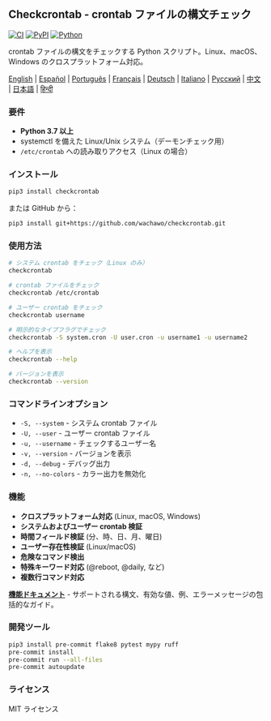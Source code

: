 ## Checkcrontab - crontab ファイルの構文チェック

[![CI](https://github.com/wachawo/checkcrontab/actions/workflows/ci.yml/badge.svg)](https://github.com/wachawo/checkcrontab/actions/workflows/ci.yml)
[![PyPI](https://img.shields.io/pypi/v/checkcrontab.svg)](https://pypi.org/project/checkcrontab/)
[![Python](https://img.shields.io/pypi/pyversions/checkcrontab.svg)](https://pypi.org/project/checkcrontab/)

crontab ファイルの構文をチェックする Python スクリプト。Linux、macOS、Windows のクロスプラットフォーム対応。

[English](https://github.com/wachawo/checkcrontab/blob/main/README.md) | [Español](https://github.com/wachawo/checkcrontab/blob/main/docs/README_ES.md) | [Português](https://github.com/wachawo/checkcrontab/blob/main/docs/README_PT.md) | [Français](https://github.com/wachawo/checkcrontab/blob/main/docs/README_FR.md) | [Deutsch](https://github.com/wachawo/checkcrontab/blob/main/docs/README_DE.md) | [Italiano](https://github.com/wachawo/checkcrontab/blob/main/docs/README_IT.md) | [Русский](https://github.com/wachawo/checkcrontab/blob/main/docs/README_RU.md) | [中文](https://github.com/wachawo/checkcrontab/blob/main/docs/README_ZH.md) | [日本語](https://github.com/wachawo/checkcrontab/blob/main/docs/README_JA.md) | [हिन्दी](https://github.com/wachawo/checkcrontab/blob/main/docs/README_HI.md)

### 要件

- **Python 3.7 以上**
- systemctl を備えた Linux/Unix システム（デーモンチェック用）
- `/etc/crontab` への読み取りアクセス（Linux の場合）

### インストール

```bash
pip3 install checkcrontab
```

または GitHub から：

```bash
pip3 install git+https://github.com/wachawo/checkcrontab.git
```

### 使用方法

```bash
# システム crontab をチェック（Linux のみ）
checkcrontab

# crontab ファイルをチェック
checkcrontab /etc/crontab

# ユーザー crontab をチェック
checkcrontab username

# 明示的なタイプフラグでチェック
checkcrontab -S system.cron -U user.cron -u username1 -u username2

# ヘルプを表示
checkcrontab --help

# バージョンを表示
checkcrontab --version
```

### コマンドラインオプション

- `-S, --system` - システム crontab ファイル
- `-U, --user` - ユーザー crontab ファイル
- `-u, --username` - チェックするユーザー名
- `-v, --version` - バージョンを表示
- `-d, --debug` - デバッグ出力
- `-n, --no-colors` - カラー出力を無効化

### 機能

- **クロスプラットフォーム対応** (Linux, macOS, Windows)
- **システムおよびユーザー crontab 検証**
- **時間フィールド検証** (分、時、日、月、曜日)
- **ユーザー存在性検証** (Linux/macOS)
- **危険なコマンド検出**
- **特殊キーワード対応** (@reboot, @daily, など)
- **複数行コマンド対応**

**[機能ドキュメント](https://github.com/wachawo/checkcrontab/blob/main/docs/FEATURES.md)** - サポートされる構文、有効な値、例、エラーメッセージの包括的なガイド。

### 開発ツール

```bash
pip3 install pre-commit flake8 pytest mypy ruff
pre-commit install
pre-commit run --all-files
pre-commit autoupdate
```

### ライセンス

MIT ライセンス
